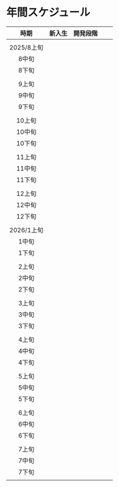 # 年間スケジュール
|時期|新入生|開発段階|||
|:--:|:--:|:--:|:--:|:--:|
||||||
|2025/8上旬|||||
|8中旬|||||
|8下旬|||||
||||||
|9上旬|||||
|9中旬|||||
|9下旬|||||
||||||
|10上旬|||||
|10中旬|||||
|10下旬|||||
||||||
|11上旬|||||
|11中旬|||||
|11下旬|||||
||||||
|12上旬|||||
|12中旬|||||
|12下旬|||||
||||||
|2026/1上旬|||||
|1中旬|||||
|1下旬|||||
||||||
|2上旬|||||
|2中旬|||||
|2下旬|||||
||||||
|3上旬|||||
|3中旬|||||
|3下旬|||||
||||||
|4上旬|||||
|4中旬|||||
|4下旬|||||
||||||
|5上旬|||||
|5中旬|||||
|5下旬|||||
||||||
|6上旬|||||
|6中旬|||||
|6下旬|||||
||||||
|7上旬|||||
|7中旬|||||
|7下旬|||||
||||||
